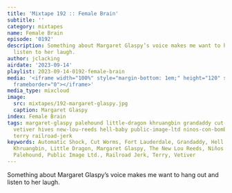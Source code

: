 ```yaml
---
title: 'Mixtape 192 :: Female Brain'
subtitle: ''
category: mixtapes
name: Female Brain
episode: '0192'
description: Something about Margaret Glaspy’s voice makes me want to hang out and
  listen to her laugh.
author: jclacking
airdate: '2023-09-14'
playlist: 2023-09-14-0192-female-brain
media: '<iframe width="100%" style="margin-bottom: 1em;" height="120" src="https://www.mixcloud.com/widget/iframe/?feed=%2Fthe-lacking-org%2Fe7jpdt-192-female-brain%2F&hide_artwork=1&hide_cover=1&light=1"
  frameborder="0"></iframe>'
media_type: mixcloud
image:
  src: mixtapes/192-margaret-glaspy.jpg
  caption: Margaret Glaspy
index: Female Brain
tags: margaret-glaspy palehound little-dragon khruangbin grandaddy cut-worms fort-lauderdale
  vetiver hives new-lou-reeds hell-baby public-image-ltd ninos-con-bombas automatic-shock
  terry railroad-jerk
keywords: Automatic Shock, Cut Worms, Fort Lauderdale, Grandaddy, Hell Baby, The Hives,
  Khruangbin, Little Dragon, Margaret Glaspy, The New Lou Reeds, Niños Con Bombas,
  Palehound, Public Image Ltd., Railroad Jerk, Terry, Vetiver
---
```

Something about Margaret Glaspy’s voice makes me want to hang out and listen to her laugh.

